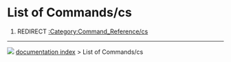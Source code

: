# List of Commands/cs
1.  REDIRECT [:Category:Command\_Reference/cs](:Category:Command_Reference/cs.md)



---
![](images/Right_arrow.png) [documentation index](../README.md) > List of Commands/cs
